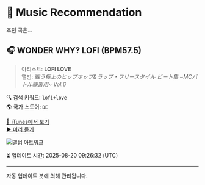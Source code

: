 
# 🎵 Music Recommendation

추천 곡은...

## 🎧 WONDER WHY? LOFI (BPM57.5)  
> 아티스트: **LOFI LOVE**  
> 앨범: _戦う極上のヒップホップ&ラップ・フリースタイル ビート集 ~MCバトル練習用~ Vol.6_  

🔍 검색 키워드: `lofi+love`  
🌎 국가 스토어: `DE`

[🔗 iTunes에서 보기](https://music.apple.com/de/album/wonder-why-lofi-bpm57-5/1648271552?i=1648271555&uo=4)  
[▶️ 미리 듣기](https://audio-ssl.itunes.apple.com/itunes-assets/AudioPreview122/v4/54/a7/9b/54a79b8e-d22a-683b-25ff-20742087fcab/mzaf_8035918462439905161.plus.aac.p.m4a)

![앨범 아트워크](https://is1-ssl.mzstatic.com/image/thumb/Music112/v4/fe/be/7b/febe7bb1-a936-194a-7512-5948ac24bb08/859758767914_cover.jpg/100x100bb.jpg)

⏳ 업데이트 시간: 2025-08-20 09:26:32 (UTC)

---
자동 업데이트 봇에 의해 관리됩니다.
